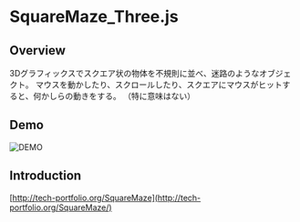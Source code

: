 # SquareMaze_Three.js

## Overview
3Dグラフィックスでスクエア状の物体を不規則に並べ、迷路のようなオブジェクト。
マウスを動かしたり、スクロールしたり、スクエアにマウスがヒットすると、何かしらの動きをする。
（特に意味はない）

## Demo
![DEMO](https://j.gifs.com/k53QWN.gif)

## Introduction
[http://tech-portfolio.org/SquareMaze](http://tech-portfolio.org/SquareMaze/)
